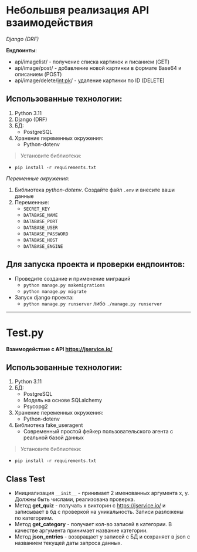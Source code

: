 # Небольшвя реализация API взаимодействия
_Django (DRF)_

**Ендпоинты**:

- api/imagelist/ - получение списка картинок и писанием (GET)
- api/image/post/ - добавление новой картинки в формате Base64 и описанием (POST)
- api/image/delete/<int:pk>/ - удаление картинки по ID (DELETE)

## Использованные технологии:

1. Python 3.11
2. Django (DRF)
3. БД:
   - PostgreSQL
4. Хранение переменных окружения:
   - Python-dotenv

> Установите библиотеки:
- `pip install -r requirements.txt`

*Переменные окружения:*
1. Библиотека *python-dotenv*. Создайте файл `.env` и внесите ваши данные 
2. Переменные:
    - `SECRET_KEY`
    - `DATABASE_NAME`
    - `DATABASE_PORT`
    - `DATABASE_USER`
    - `DATABASE_PASSWORD`
    - `DATABASE_HOST`
    - `DATABASE_ENGINE`

## Для запуска проекта и проверки ендпоинтов:

- Проведите создание и применение миграций 
   - `python manage.py makemigrations`
   - `python manage.py migrate`
- Запуск django проекта:
   - `python manage.py runserver` либо `./manage.py runserver`


---

# Test.py

**Взаимодействие с API https://jservice.io/**

## Использованные технологии:

1. Python 3.11
2. БД:
   - PostgreSQL
   - Модель на основе SQLalchemy
   - Psycopg2
3. Хранение переменных окружения:
   - Python-dotenv
4. Библиотека fake_useragent
   - Современный простой фейкер пользовательского агента с реальной базой данныx

> Установите библиотеки:
- `pip install -r requirements.txt`

## Class Test

- Инициализация `__init__` - принимает  2 именованных аргумента x, y.  Должны быть числами, 
реализована проверка.
- Метод **get_quiz** - получать x викторин с https://jservice.io/ и записывает в бд с проверкой на уникальность. 
Записи разложены по категориям.
- Метод **get_category** - получает кол-во записей в категории. В качестве аргумента принимает название категории.
- Метод **json_entries** - возвращает y записей с БД и сохраняет в json c названием текущей даты запроса данных.







      
